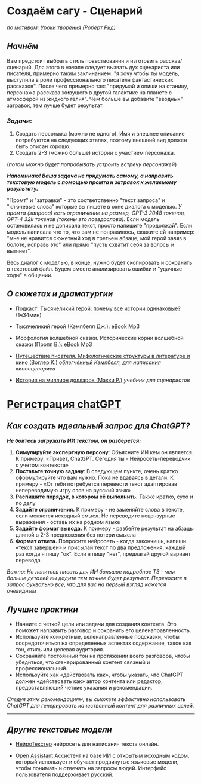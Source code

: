 # Создаём сагу - Сценарий
*по мотивам: [Уроки творения (Роберт Рид)](https://www.youtube.com/watch?v=vmRYvgANg1o)*


## *Начнём*

Вам предстоит выбрать стиль повествования и изготовить рассказ/сценарий.
Для этого в начале следует вызвать дух сценариста или писателя, примерно таким заклинанием: "я хочу чтобы ты модель, выступила в роли профессионального писателя фантастических рассказов". После чего примерно так: "придумай и опиши на станицу, персонажа рассказа живущего в другой галактике на планете с атмосферой из жидкого гелия". Чем больше вы добавите "вводных" затравок, тем лучше будет результат.

### *Задачи*:
1. Создать персонажа (можно не одного). Имя и внешнее описание потребуются на следующих этапах, поэтому внешний вид должен быть описан хорошо.
2. Создать 2-3 (можно больше) истории с участием персонажа.

(*потом можно будет попробывать устроить встречу персонажей*)

***Напоминаю! Ваша задача не придумать самому, а направить текстовую модель с помощью промта и затравок к желаемому результату.***

"Промт" и "затравки" - это соответственно "текст запроса" и "ключевые слова" которые вы пишете в окне диалога с моделью. *У промта (запроса) есть ограничение на размер, GPT-3 2048 токенов, GPT-4 32k токенов (токены это псевдослова).* 
Если модель остановилась и не дописала текст, просто напишите   "продолжай".
Если модель написала что то, что вам не понравилось, скажите ей например: "мне не нравится сюжетный ход в третьем абзаце, мой герой завяз в болоте, исправь это" или прямо "пусть схватит себя за волосы и вытянет".

Весь диалог с моделью, в конце, нужно будет скопировать и сохранить в текстовый файл. Будем вместе анализировать ошибки и "удачные ходы" в общении.


## *О сюжетах и драматургии*

- Подкаст: [Тысячеликий герой: почему все истории одинаковые?](https://www.youtube.com/watch?v=1859P8aGKBs)  (1ч34мин)

- Тысячеликий герой (Кэмпбелл Дж.): [eBook](https://rutracker.org/forum/viewtopic.php?t=5756923)  [Mp3](https://rutracker.org/forum/viewtopic.php?t=5490354)
- Морфология волшебной сказки. Исторические корни волшебной сказки (Пропп В.): [eBook](https://rutracker.org/forum/viewtopic.php?t=6322826)  [Mp3](https://rutracker.org/forum/viewtopic.php?t=6074786)
- [Путешествие писателя. Мифологические структуры в литературе и кино (Воглер К.)](https://rutracker.org/forum/viewtopic.php?t=5756860) *облегчённый Кэмпбелл, для написания киносценариев*
- [История на миллион долларов (Макки Р.)](https://rutracker.org/forum/viewtopic.php?t=5425996) *учебник для сценаристов*



# [Регистрация chatGPT](Регистрация-GPT.md)



## *Как создать идеальный запрос для ChatGPT?* 

 ***Не бойтесь загружать ИИ текстом, он разберется:***
1. **Симулируйте экспертную персону**: Объясните ИИ кем он является. К примеру: «Привет, ChatGPT. Сегодня ты - Нейросеть-переводчик с учетом контекста»
2. **Поставьте точную задачу**: В следующем пункте, очень кратко сформулируйте что вам нужно. Пока не вдаваясь в детали. К примеру - «От тебя потребуется перевести текст адаптировав непереводимую игру слов на русский язык»
3. **Распишите порядок, в котором её выполнить.** Также кратко, сухо и по делу
4. **Задайте ограничения.** К примеру - не заменяйте слова в тексте, если меняется исходный смысл. Не переводите нецензурные выражения - оставь их на родном языке
5. **Задайте формат вывода.** К примеру - разбейте результат на абзацы длиной в 2-3 предложения без потери смысла
6. **Формат ответа.** Попросите нейросеть - когда закончишь, напиши «текст завершен» и присылай текст по два предложения, каждый раз когда я пишу "ок". Если я пишу "нет", предлагай другой вариант перевода

 *Важно: Не ленитесь писать для ИИ большое подробное ТЗ - чем больше деталей вы дадите тем точнее будет результат. Переносите в запрос буквально все, что для вас на первый взгляд кажется очевидным*


## *Лучшие практики*

- Начните с четкой цели или задачи для создания контента. Это поможет направить разговор и сохранить его целенаправленность.
- Используйте конкретные, целенаправленные подсказки, чтобы сосредоточиться на определенных аспектах содержание, такое как тон, стиль или целевая аудитория.
- Сохраняйте постоянный тон на протяжении всего разговора, чтобы убедиться, что сгенерированный контент связный и профессиональный.
- Используйте хак «действовать как», чтобы указать, что ChatGPT должен «действовать как» автор контента или редактор, предоставляющий четкие указания и рекомендации.

*Следуя этим рекомендациям, вы сможете эффективно использовать ChatGPT для генерировать качественный контент для различных целей.*


---

## *Другие текстовые модели*

- [НейроТекстер](https://neuro-texter.ru/)
  нейросеть для написания текста онлайн.

- [Open Assistant](https://open-assistant.io/ru/)
   Ассистент на базе ИИ с открытым исходным кодом, который использует и обучает продвинутые языковые модели, чтобы понимать и отвечать на запросы людей. Интерфейс пользователя поддерживает русский.


